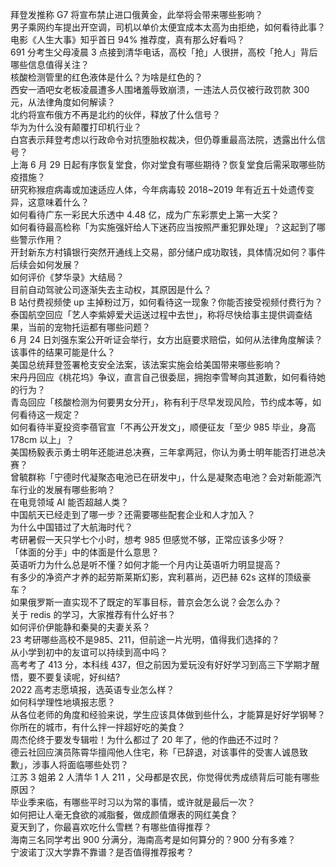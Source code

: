 拜登发推称 G7 将宣布禁止进口俄黄金，此举将会带来哪些影响？  
男子乘网约车提出开空调，司机以单价太便宜成本太高为由拒绝，如何看待此事？  
电影《人生大事》知乎首日 94% 推荐度，真有那么好看吗？  
691 分考生父母凌晨 3 点接到清华电话，高校「抢」人很拼，高校「抢人」背后哪些信息值得关注？  
核酸检测管里的红色液体是什么？为啥是红色的？  
西安一酒吧女老板凌晨遭多人围堵羞辱致崩溃，一违法人员仅被行政罚款 300 元，从法律角度如何解读？  
北约将宣布俄方不再是北约的伙伴，释放了什么信号？  
华为为什么没有颠覆打印机行业？  
白宫表示拜登考虑以行政命令对抗堕胎权裁决，但仍尊重最高法院，透露出什么信号？  
上海 6 月 29 日起有序恢复堂食，你对堂食有哪些期待？恢复堂食后需采取哪些防疫措施？  
研究称猴痘病毒或加速适应人体，今年病毒较 2018~2019 年有近五十处遗传变异，这意味着什么？  
如何看待广东一彩民大乐透中 4.48 亿，成为广东彩票史上第一大奖？  
如何看待最高检称「为实施强奸给人下迷药应当按照严重犯罪处理」？这起到了哪些警示作用？  
开封新东方村镇银行突然开通线上交易，部分储户成功取钱，具体情况如何？事件后续会如何发展？  
如何评价《梦华录》大结局？  
目前自动驾驶公司逐渐失去主动权，其原因是什么？  
B 站付费视频使 up 主掉粉过万，如何看待这一现象？你能否接受视频付费行为？  
泰国航空回应「艺人李紫婷爱犬运送过程中去世」，称将尽快给事主提供调查结果，当前的宠物托运都有哪些问题？  
6 月 24 日刘强东案公开听证会举行，女方出庭要求赔偿，如何从法律角度解读？该事件的结果可能是什么？  
美国总统拜登签署枪支安全法案，该法案实施会给美国带来哪些影响？  
宋丹丹回应《桃花坞》争议，直言自己很委屈，拥抱李雪琴向其道歉，如何看待她的行为？  
青岛回应「核酸检测为何要男女分开」，称有利于尽早发现风险，节约成本等，如何看待这一规定？  
如何看待半夏投资李蓓官宣「不再公开发文」，顺便征友「至少 985 毕业，身高 178cm 以上」？  
美国杨毅表示勇士明年还能进总决赛，三年拿两冠，你认为勇士明年能否打进总决赛？  
曾毓群称「宁德时代凝聚态电池已在研发中」，什么是凝聚态电池？会对新能源汽车行业的发展有哪些影响？  
在电竞领域 AI 能否超越人类？  
中国航天已经走到了哪一步？还需要哪些配套企业和人才加入？  
为什么中国错过了大航海时代？  
考研暑假一天只学七个小时，想考 985 但感觉不够，正常应该多少呀？  
「体面的分手」中的体面是什么意思？  
英语听力为什么总是听不懂？如何才能一个月内让英语听力明显提高？  
有多少的净资产才养的起劳斯莱斯幻影，宾利慕尚，迈巴赫 62s 这样的顶级豪车？  
如果俄罗斯一直实现不了既定的军事目标，普京会怎么说？会怎么办？  
关于 redis 的学习，大家推荐有什么好书？  
如何评价伊能静和秦昊的夫妻关系？  
23 考研哪些高校不是985、211，但前途一片光明，值得我们选择的？  
从小学到初中的友谊可以持续到高中吗？  
高考考了 413 分，本科线 437，但之前因为爱玩没有好好学习到高三下学期才醒悟，要不要复读呢，好纠结?  
2022 高考志愿填报，选英语专业怎么样？  
如何科学理性地填报志愿？  
从各位老师的角度和经验来说，学生应该具体做到些什么，才能算是好好学钢琴？  
你所在的城市，有什么拌一拌超好吃的美食？  
周杰伦终于要发专辑啦！为什么都过了 20 年了，他的作曲还不过时？  
德云社回应演员陈霄华擅闯他人住宅，称「已辞退，对该事件的受害人诚恳致歉」，涉事人将面临哪些处罚？  
江苏 3 姐弟 2 人清华 1 人 211 ，父母都是农民，你觉得优秀成绩背后可能有哪些原因？  
毕业季来临，有哪些平时习以为常的事情，或许就是最后一次？  
如何把让人毫无食欲的减脂餐，做成颜值爆表的网红美食？  
夏天到了，你最喜欢吃什么雪糕？有哪些值得推荐？  
海南三名同学考出 900 分满分，海南高考是如何算分的？900 分有多难？  
宁波诺丁汉大学靠不靠谱？是否值得推荐报考？  
